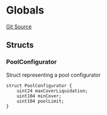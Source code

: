 # Globals

[Git Source](https://github.com/bsostech/isle/blob/1b9b42ecc99464a07a9859078c2c7bc923a6500d/docs/reference/libraries/types)

## Structs

### PoolConfigurator

Struct representing a pool configurator

```solidity
struct PoolConfigurator {
    uint24 maxCoverLiquidation;
    uint104 minCover;
    uint104 poolLimit;
}
```
